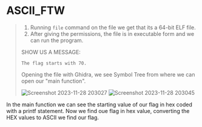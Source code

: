 # ASCII_FTW
> 1. Running ``` file ```  command on the file we get that its a 64-bit ELF file.
> 2. After giving the permissions, the file is in executable form and we can run the program.
>
> SHOW US A MESSAGE:
> ```
> The flag starts with 70.
> ```
> Opening the file with Ghidra, we see Symbol Tree from where we can open our "main function".
> 
>![Screenshot 2023-11-28 203027](https://github.com/prisha27/taskphase/assets/123857524/f133096d-13a1-4e3b-a108-bd814f401015)
> ![Screenshot 2023-11-28 203045](https://github.com/prisha27/taskphase/assets/123857524/3cb469b8-d3da-4433-9343-0b00cdcfcab9)

In the main function we can see the starting value of our flag in hex coded with a printf statement.
Now we find oue flag in hex value, converting the HEX values to ASCII we find our flag.
